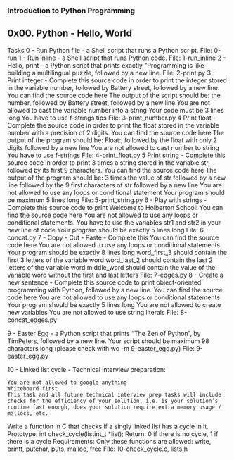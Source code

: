 ### Introduction to Python Programming ###
## 0x00. Python - Hello, World ##
Tasks
0 - Run Python file - a Shell script that runs a Python script.
  File: 0-run
1 - Run inline -  a Shell script that runs Python code.
  File: 1-run_inline
2 - Hello, print - a Python script that prints exactly
  "Programming is like building a multilingual puzzle, followed by a new line.
  File: 2-print.py
3 - Print integer - Complete this source code in order to print the integer
  stored in the variable number, followed by Battery street,
  followed by a new line.
    You can find the source code here
    The output of the script should be:
        the number, followed by Battery street,
        followed by a new line
    You are not allowed to cast the variable number into a string
    Your code must be 3 lines long
    You have to use f-strings tips
    File: 3-print_number.py
4 Print float - Complete the source code in order to print the float
  stored in the variable number with a precision of 2 digits.
    You can find the source code here
    The output of the program should be:
        Float:, followed by the float with only 2 digits
        followed by a new line
    You are not allowed to cast number to string
    You have to use f-strings
    File: 4-print_float.py
5 Print string - Complete this source code in order to print 3 times a
  string stored in the variable str, followed by its first 9 characters.
    You can find the source code here
    The output of the program should be:
        3 times the value of str
        followed by a new line
        followed by the 9 first characters of str
        followed by a new line
    You are not allowed to use any loops or conditional statement
    Your program should be maximum 5 lines long
    File: 5-print_string.py
6 - Play with strings - Complete this source code to print
  Welcome to Holberton School!
    You can find the source code here
    You are not allowed to use any loops or conditional statements.
    You have to use the variables str1 and str2 in your new line of code
    Your program should be exactly 5 lines long
    File: 6-concat.py
7 - Copy - Cut - Paste - Complete this <source code>
    You can find the source code here
    You are not allowed to use any loops or conditional statements
    Your program should be exactly 8 lines long
    word_first_3 should contain the first 3 letters of the variable word
    word_last_2 should contain the last 2 letters of the variable word
    middle_word should contain the value of the variable word without the
    first and last letters
    File: 7-edges.py
8 - Create a new sentence - Complete this source code to print object-oriented
  programming with Python, followed by a new line.
    You can find the source code here
    You are not allowed to use any loops or conditional statements
    Your program should be exactly 5 lines long
    You are not allowed to create new variables
    You are not allowed to use string literals
    File: 8-concat_edges.py

9 - Easter Egg - 
  a Python script that prints “The Zen of Python”, by TimPeters, followed by a
  new line. Your script should be maximum 98 characters long
  (please check with wc -m 9-easter_egg.py)
  File: 9-easter_egg.py

10 - Linked list cycle - Technical interview preparation:

    You are not allowed to google anything
    Whiteboard first
    This task and all future technical interview prep tasks will include
    checks for the efficiency of your solution, i.e. is your solution’s
    runtime fast enough, does your solution require extra memory usage /
    mallocs, etc.
 Write a function in C that checks if a singly linked list has a cycle in it.
    Prototype: int check_cycle(listint_t *list);
    Return: 0 if there is no cycle, 1 if there is a cycle
    Requirements: Only these functions are allowed:
    write, printf, putchar, puts, malloc, free
    File: 10-check_cycle.c, lists.h